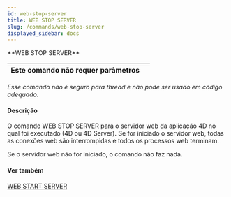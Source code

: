 ```yaml
---
id: web-stop-server
title: WEB STOP SERVER
slug: /commands/web-stop-server
displayed_sidebar: docs
---
```


<!--REF #_command_.WEB STOP SERVER.Syntax-->**WEB STOP SERVER**<!-- END REF-->
<!--REF #_command_.WEB STOP SERVER.Params-->
| Este comando não requer parâmetros |  |
| --- | --- |

<!-- END REF-->

*Esse comando não é seguro para thread e não pode ser usado em código adequado.*


#### Descrição 

<!--REF #_command_.WEB STOP SERVER.Summary-->O comando WEB STOP SERVER para o servidor web da aplicação 4D no qual foi executado (4D ou 4D Server).<!-- END REF--> Se for iniciado o servidor web, todas as conexões web são interrompidas e todos os processos web terminam.  

Se o servidor web não for iniciado, o comando não faz nada.

#### Ver também 

[WEB START SERVER](web-start-server.md)  